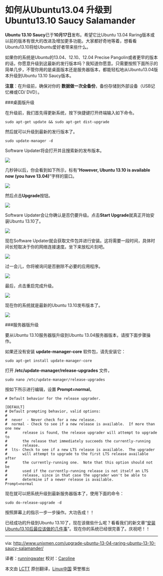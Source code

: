 如何从Ubuntu13.04 升级到Ubuntu13.10 Saucy Salamander
==================================================

**Ubuntu 13.10 Saucy**已于**10月17日**发布。希望它比Ubuntu 13.04 Raring版本或以前的版本有很大的改进及增加更多功能。大家都好奇地等着，想看看Ubuntu13.10将给Ubuntu爱好者带来些什么。

如果你的系统是Ubuntu的13.04、12.10、12.04 Precise Pangolin或者更早的版本的话，你愿意升级到这最新的发行版本吗？我知道你愿意。只需要按照下面所示的简单几步，不管你用的是桌面版本还是服务器版本，都能轻松地从Ubuntu13.04版本升级到Ubuntu 13.10 Saucy版本。

**注意**：在升级前，确保对你的 **数据做一次全备份**，备份存储到外部设备（USB记忆棒或CD/ DVD）。

###桌面版升级

在升级前，我们首先得更新系统，按下快捷键打开终端输入如下命令。

    sudo apt-get update && sudo apt-get dist-upgrade

然后就可以升级到最新的发行版本了。

    sudo update-manager -d

Software Updater将会打开并且搜索新的发布版本。

![](http://180016988.r.cdn77.net/wp-content/uploads/2013/10/Software-Updater_001.png)

几秒钟以后，你会看到如下所示，标有“**However, Ubuntu 13.10 is available now (you have 13.04)**”字样的窗口。

![](http://180016988.r.cdn77.net/wp-content/uploads/2013/10/Software-Updater_002.png)

然后点击**Upgrade**按钮。

![](http://180016988.r.cdn77.net/wp-content/uploads/2013/10/Release-Notes_003.png)

Software Updater会让你确认是否仍要升级。点击**Start Upgrade**就真正开始安装Ubuntu 13.10了。

![](http://180016988.r.cdn77.net/wp-content/uploads/2013/10/Untitled-window_005.png)

现在Software Updater就会获取文件包并进行安装。这将需要一段时间，具体时间长短取决于你的网络连接速度。坐下来放松片刻吧。

![](http://180016988.r.cdn77.net/wp-content/uploads/2013/10/Distribution-Upgrade_006.png)

过一会儿，你将被询问是否删除不必要的应用程序。

![](http://180016988.r.cdn77.net/wp-content/uploads/2013/10/Untitled-window_008.png)

最后，点击重启完成升级。

![](http://180016988.r.cdn77.net/wp-content/uploads/2013/10/Untitled-window_009.png)

现在你的系统就是最新的Ubuntu 13.10发布版本了。

![](http://180016988.r.cdn77.net/wp-content/uploads/2013/10/Details_010.png)

###服务器版升级

要从Ubuntu 13.10服务器版升级到Ubuntu 13.04服务器版本，请按下面步骤操作。

如果还没有安装 **update-manager-core** 软件包，请先安装它：

    sudo apt-get install update-manager-core

打开 **/etc/update-manager/release-upgrades** 文件，

    sudo nano /etc/update-manager/release-upgrades

按如下所示进行编辑，设置 **Prompt=normal**。

    # Default behavior for the release upgrader.
    
    [DEFAULT]
    # Default prompting behavior, valid options:
    #
    #  never  - Never check for a new release.
    #  normal - Check to see if a new release is available.  If more than one new
    #       release is found, the release upgrader will attempt to upgrade to
    #       the release that immediately succeeds the currently-running
    #       release.
    #  lts- Check to see if a new LTS release is available.  The upgrader
    #       will attempt to upgrade to the first LTS release available after
    #       the currently-running one.  Note that this option should not be
    #       used if the currently-running release is not itself an LTS
    #       release, since in that case the upgrader won't be able to
    #       determine if a newer release is available.
    Prompt=normal

现在就可以把系统升级到最新服务器版本了，使用下面的命令：

    sudo do-release-upgrade -d

按照屏幕上的指示一步一步操作。大功告成！！

已经成功的升级到Ubuntu 13.10了，现在该做些什么呢？看看我们的新文章“[安装Ubuntu13.10后最应该做的几件事][1]”。现在你的系统已经很完善了。庆祝吧！！


--------------------------------------------------------------------------------

via: http://www.unixmen.com/upgrade-ubuntu-13-04-raring-ubuntu-13-10-saucy-salamander/ 

译者：[runningwater](https://github.com/runningwater) 校对：[Caroline](https://github.com/carolinewuyan)

本文由 [LCTT](https://github.com/LCTT/TranslateProject) 原创翻译，[Linux中国](http://linux.cn/) 荣誉推出

[1]:http://www.unixmen.com/top-things-installing-ubuntu-13-10/ 
